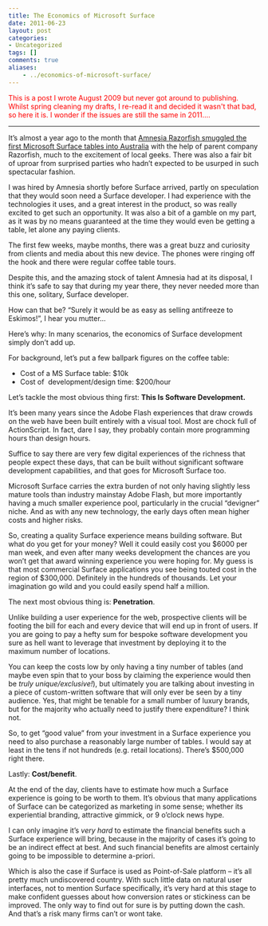 ```yaml
---
title: The Economics of Microsoft Surface
date: 2011-06-23
layout: post
categories:
- Uncategorized
tags: []
comments: true
aliases:
    - ../economics-of-microsoft-surface/
---
```


<span style="color: #339966;"><span style="color: #ff0000;">This is a post I wrote August 2009 but never got around to publishing. Whilst spring cleaning my drafts, I re-read it and decided it wasn't that bad, so here it is. I wonder if the issues are still the same in 2011....</span></span>

--------------------

It’s almost a year ago to the month that [Amnesia Razorfish smuggled the first Microsoft Surface tables into Australia](http://amnesiablog.wordpress.com/2008/08/19/unboxing-australias-first-microsoft-surface-table/) with the help of parent company Razorfish, much to the excitement of local geeks. There was also a fair bit of uproar from surprised parties who hadn’t expected to be usurped in such spectacular fashion.

I was hired by Amnesia shortly before Surface arrived, partly on speculation that they would soon need a Surface developer. I had experience with the technologies it uses, and a great interest in the product, so was really excited to get such an opportunity. It was also a bit of a gamble on my part, as it was by no means guaranteed at the time they would even be getting a table, let alone any paying clients.

The first few weeks, maybe months, there was a great buzz and curiosity from clients and media about this new device. The phones were ringing off the hook and there were regular coffee table tours.

Despite this, and the amazing stock of talent Amnesia had at its disposal, I think it’s safe to say that during my year there, they never needed more than this one, solitary, Surface developer.

How can that be? “Surely it would be as easy as selling antifreeze to Eskimos!”, I hear you mutter…

Here’s why: In many scenarios, the economics of Surface development simply don’t add up.

For background, let’s put a few ballpark figures on the coffee table:

- Cost of a MS Surface table: $10k
- Cost of  development/design time: $200/hour

Let’s tackle the most obvious thing first: **This Is Software Development.**

It’s been many years since the Adobe Flash experiences that draw crowds on the web have been built entirely with a visual tool. Most are chock full of ActionScript. In fact, dare I say, they probably contain more programming hours than design hours.

Suffice to say there are very few digital experiences of the richness that people expect these days, that can be built without significant software development capabilities, and that goes for Microsoft Surface too.

Microsoft Surface carries the extra burden of not only having slightly less mature tools than industry mainstay Adobe Flash, but more importantly having a much smaller experience pool, particularly in the crucial “devigner” niche. And as with any new technology, the early days often mean higher costs and higher risks.

So, creating a quality Surface experience means building software. But what do you get for your money? Well it could easily cost you $6000 per man week, and even after many weeks development the chances are you won’t get that award winning experience you were hoping for. My guess is that most commercial Surface applications you see being touted cost in the region of $300,000. Definitely in the hundreds of thousands. Let your imagination go wild and you could easily spend half a million.

The next most obvious thing is: **Penetration**.

Unlike building a user experience for the web, prospective clients will be footing the bill for each and every device that will end up in front of users. If you are going to pay a hefty sum for bespoke software development you sure as hell want to leverage that investment by deploying it to the maximum number of locations.

You can keep the costs low by only having a tiny number of tables (and maybe even spin that to your boss by claiming the experience would then be *truly unique/exclusive!*), but ultimately you are talking about investing in a piece of custom-written software that will only ever be seen by a tiny audience. Yes, that might be tenable for a small number of luxury brands, but for the majority who actually need to justify there expenditure? I think not.

So, to get “good value” from your investment in a Surface experience you need to also purchase a reasonably large number of tables. I would say at least in the tens if not hundreds (e.g. retail locations). There’s $500,000 right there.

Lastly: **Cost/benefit**.

At the end of the day, clients have to estimate how much a Surface experience is going to be worth to them. It’s obvious that many applications of Surface can be categorized as marketing in some sense; whether its experiential branding, attractive gimmick, or 9 o’clock news hype.

I can only imagine it’s *very hard* to estimate the financial benefits such a Surface experience will bring, because in the majority of cases it’s going to be an indirect effect at best. And such financial benefits are almost certainly going to be impossible to determine a-priori.

Which is also the case if Surface is used as Point-of-Sale platform – it’s all pretty much undiscovered country. With such little data on natural user interfaces, not to mention Surface specifically, it’s very hard at this stage to make confident guesses about how conversion rates or stickiness can be improved. The only way to find out for sure is by putting down the cash. And that’s a risk many firms can’t or wont take.